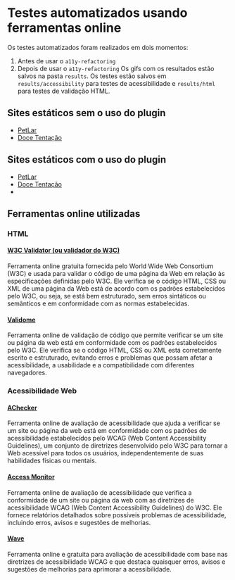 # Testes automatizados usando ferramentas online
Os testes automatizados foram realizados em dois momentos: 
1. Antes de usar o `a11y-refactoring`
2. Depois de usar o `a11y-refactoring`
Os gifs com os resultados estão salvos na pasta `results`. Os testes estão salvos em `results/accessibility` para testes de acessibilidade e `results/html` para testes de validação HTML.

## Sites estáticos sem o uso do plugin
- [PetLar](http://petlar-site.s3-website-us-east-1.amazonaws.com/)
- [Doce Tentação](http://docetentacao.s3-website-us-east-1.amazonaws.com/)

## Sites estáticos com o uso do plugin
- [PetLar](http://petlar.site.s3-website-us-east-1.amazonaws.com/)
- [Doce Tentação](http://doce.tentacao.s3-website-us-east-1.amazonaws.com/)
- 

## Ferramentas online utilizadas
### HTML
#### [W3C Validator (ou validador do W3C)](https://validator.w3.org/)
Ferramenta online gratuita fornecida pelo World Wide Web Consortium (W3C) e usada para validar o código de uma página da Web em relação às especificações definidas pelo W3C. Ele verifica se o código HTML, CSS ou XML de uma página da Web está de acordo com os padrões estabelecidos pelo W3C, ou seja, se está bem estruturado, sem erros sintáticos ou semânticos e em conformidade com as normas estabelecidas.
#### [Validome](https://validome.org/)
Ferramenta online de validação de código que permite verificar se um site ou página da web está em conformidade com os padrões estabelecidos pelo W3C. Ele verifica se o código HTML, CSS ou XML está corretamente escrito e estruturado, evitando erros e problemas que possam afetar a acessibilidade, a usabilidade e a compatibilidade com diferentes navegadores.

### Acessibilidade Web
#### [AChecker](https://achecker.achecks.ca/checker/index.php)
Ferramenta online de avaliação de acessibilidade que ajuda a verificar se um site ou página da web está em conformidade com os padrões de acessibilidade estabelecidos pelo WCAG (Web Content Accessibility Guidelines), um conjunto de diretrizes desenvolvido pelo W3C para tornar a Web acessível para todos os usuários, independentemente de suas habilidades físicas ou mentais.
#### [Access Monitor](https://accessmonitor.acessibilidade.gov.pt/)
Ferramenta online de avaliação de acessibilidade que verifica a conformidade de um site ou página da web com as diretrizes de acessibilidade WCAG (Web Content Accessibility Guidelines) do W3C. Ele fornece relatórios detalhados sobre possíveis problemas de acessibilidade, incluindo erros, avisos e sugestões de melhorias.
#### [Wave](https://wave.webaim.org/)
Ferramenta online e gratuita para avaliação de acessibilidade com base nas diretrizes de acessibilidade WCAG e que destaca quaisquer erros, avisos e sugestões de melhorias para aprimorar a acessibilidade.
